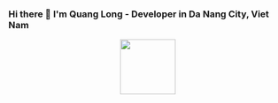 ### Hi there 👋 I'm Quang Long - Developer in Da Nang City, Viet Nam
<div id="header" align="center">
  <img src="https://preview.redd.it/y0yb82fe1gv11.gif?format=mp4&s=6603bd7dce5c3f70d3cc746697ba95ecd6dc368d" width="100"/>
</div>
<!--
**qlongdevdn/qlongdevdn** is a ✨ _special_ ✨ repository because its `README.md` (this file) appears on your GitHub profile.

Here are some ideas to get you started:

- 🔭 I’m currently working on ...
- 🌱 I’m currently learning ...
- 👯 I’m looking to collaborate on ...
- 🤔 I’m looking for help with ...
- 💬 Ask me about ...
- 📫 How to reach me: ...
- 😄 Pronouns: ...
- ⚡ Fun fact: ...
-->
